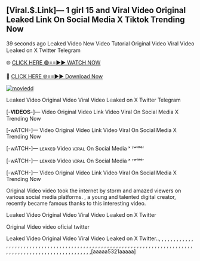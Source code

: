 ## [Viral.$.Link]— 1 girl 15 and Viral Video Original Leaked Link On Social Media X Tiktok Trending Now 


39 seconds ago
L𝚎aked Video New Video Tutorial Original Video Viral Video L𝚎aked on X Twitter Telegram

🌐 [CLICK HERE 🟢==►► WATCH NOW](https://cutt.ly/ie4Uu5fI)

🔴 [CLICK HERE 🌐==►► Download Now](https://cutt.ly/ie4Uu5fI)

[![moviedd](https://github.com/ultralytics/ultralytics/assets/168311417/8bb4e918-6b64-4455-a5ea-4b2e046cdd6e)](https://cutt.ly/ie4Uu5fI)


L𝚎aked Video  Original Video Viral Video L𝚎aked on X Twitter Telegram

[-𝐕𝐈𝐃𝐄𝐎𝐒-]—  Video Original Video Link  Video Viral On Social Media X Trending Now

[-wATCH-]— Video Original Video Link  Video Viral On Social Media X Trending Now

[-wATCH-]— ʟᴇᴀᴋᴇᴅ Video ᴠɪʀᴀʟ On Social Media ˣ ᵀʷⁱᵗᵗᵉʳ

[-wATCH-]— ʟᴇᴀᴋᴇᴅ Video ᴠɪʀᴀʟ On Social Media ˣ ᵀʷⁱᵗᵗᵉʳ

[-wATCH-]— Video Original Video Link  Video Viral On Social Media X Trending Now

 Original Video video took the internet by storm and amazed viewers on various social media platforms. , a young and talented digital creator, recently became famous thanks to this interesting video.

L𝚎aked Video Original Video Viral Video L𝚎aked on X Twitter

 Original Video video oficial twitter
 

L𝚎aked Video  Original Video Viral Video L𝚎aked on X Twitter.., , , , , , , , , , , , , , , , , , , , , , , , , , , , , , , , , , , , , , , , , , , , , , , , , , , , , , , , , , , , , , , , , , , , , , , , , , , , , , , , , , , , , , , , , , , , , , , , , , , , , , , ,[aaaaa5321aaaaa]
